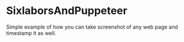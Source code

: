 # SixlaborsAndPuppeteer
Simple example of how you can take screenshot of any web page and timestamp it as well.
